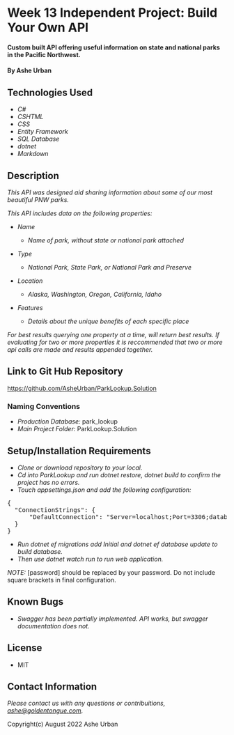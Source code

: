 # Week 13 Independent Project: Build Your Own API

#### Custom built API offering useful information on state and national parks in the Pacific Northwest.

#### By Ashe Urban

## Technologies Used

* _C#_
* _CSHTML_
* _CSS_
* _Entity Framework_
* _SQL Database_
* _dotnet_
* _Markdown_

## Description

_This API was designed aid sharing information about some of our most beautiful PNW parks._

_This API includes data on the following properties:_

* _Name_
  * _Name of park, without state or national park attached_

* _Type_
  * _National Park, State Park, or National Park and Preserve_
  
* _Location_
  * _Alaska, Washington, Oregon, California, Idaho_

* _Features_
  * _Details about the unique benefits of each specific place_

_For best results querying one property at a time, will return best results. If evaluating for two or more properties it is reccommended that two or more api calls are made and results appended together._

## Link to Git Hub Repository

https://github.com/AsheUrban/ParkLookup.Solution

### Naming Conventions

* _Production Database:_ park_lookup
* _Main Project Folder:_ ParkLookup.Solution

## Setup/Installation Requirements

* _Clone or download repository to your local._
* _Cd into ParkLookup and run dotnet restore, dotnet build to confirm the project has no errors._
* _Touch appsettings.json and add the following configuration:_

<pre>{
  "ConnectionStrings": {
      "DefaultConnection": "Server=localhost;Port=3306;database=[park_lookup];uid=root;pwd=[password];"
  }
}</pre>

* _Run dotnet ef migrations add Initial and dotnet ef database update to build database._
* _Then use dotnet watch run to run web application._

_NOTE:_ [password] should be replaced by your password. Do not include square brackets in final configuration.

## Known Bugs

* _Swagger has been partially implemented. API works, but swagger documentation does not._

## License

* MIT

## Contact Information

_Please contact us with any questions or contribuitions, ashe@goldentongue.com._

Copyright(c) August 2022 Ashe Urban